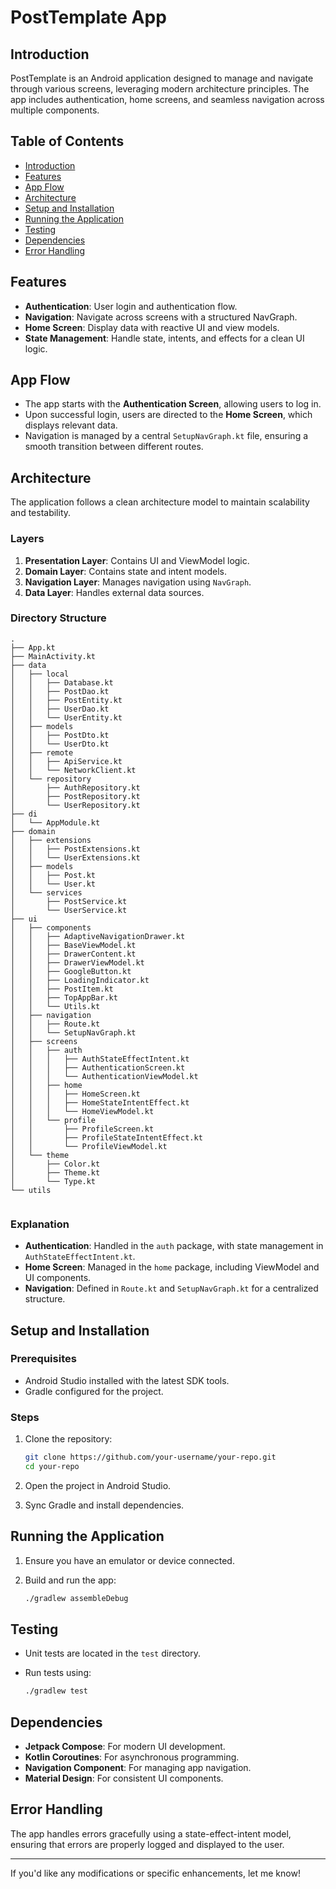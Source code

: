 # PostTemplate App

## Introduction

PostTemplate is an Android application designed to manage and navigate through various screens, leveraging modern architecture principles. The app includes authentication, home screens, and seamless navigation across multiple components.

## Table of Contents

- [Introduction](#introduction)
- [Features](#features)
- [App Flow](#app-flow)
- [Architecture](#architecture)
- [Setup and Installation](#setup-and-installation)
- [Running the Application](#running-the-application)
- [Testing](#testing)
- [Dependencies](#dependencies)
- [Error Handling](#error-handling)

## Features

- **Authentication**: User login and authentication flow.
- **Navigation**: Navigate across screens with a structured NavGraph.
- **Home Screen**: Display data with reactive UI and view models.
- **State Management**: Handle state, intents, and effects for a clean UI logic.

## App Flow

- The app starts with the **Authentication Screen**, allowing users to log in.
- Upon successful login, users are directed to the **Home Screen**, which displays relevant data.
- Navigation is managed by a central `SetupNavGraph.kt` file, ensuring a smooth transition between different routes.

## Architecture

The application follows a clean architecture model to maintain scalability and testability.

### Layers

1. **Presentation Layer**: Contains UI and ViewModel logic.
2. **Domain Layer**: Contains state and intent models.
3. **Navigation Layer**: Manages navigation using `NavGraph`.
4. **Data Layer**: Handles external data sources.

### Directory Structure

```
.
├── App.kt
├── MainActivity.kt
├── data
│   ├── local
│   │   ├── Database.kt
│   │   ├── PostDao.kt
│   │   ├── PostEntity.kt
│   │   ├── UserDao.kt
│   │   └── UserEntity.kt
│   ├── models
│   │   ├── PostDto.kt
│   │   └── UserDto.kt
│   ├── remote
│   │   ├── ApiService.kt
│   │   └── NetworkClient.kt
│   └── repository
│       ├── AuthRepository.kt
│       ├── PostRepository.kt
│       └── UserRepository.kt
├── di
│   └── AppModule.kt
├── domain
│   ├── extensions
│   │   ├── PostExtensions.kt
│   │   └── UserExtensions.kt
│   ├── models
│   │   ├── Post.kt
│   │   └── User.kt
│   └── services
│       ├── PostService.kt
│       └── UserService.kt
├── ui
│   ├── components
│   │   ├── AdaptiveNavigationDrawer.kt
│   │   ├── BaseViewModel.kt
│   │   ├── DrawerContent.kt
│   │   ├── DrawerViewModel.kt
│   │   ├── GoogleButton.kt
│   │   ├── LoadingIndicator.kt
│   │   ├── PostItem.kt
│   │   ├── TopAppBar.kt
│   │   └── Utils.kt
│   ├── navigation
│   │   ├── Route.kt
│   │   └── SetupNavGraph.kt
│   ├── screens
│   │   ├── auth
│   │   │   ├── AuthStateEffectIntent.kt
│   │   │   ├── AuthenticationScreen.kt
│   │   │   └── AuthenticationViewModel.kt
│   │   ├── home
│   │   │   ├── HomeScreen.kt
│   │   │   ├── HomeStateIntentEffect.kt
│   │   │   └── HomeViewModel.kt
│   │   └── profile
│   │       ├── ProfileScreen.kt
│   │       ├── ProfileStateIntentEffect.kt
│   │       └── ProfileViewModel.kt
│   └── theme
│       ├── Color.kt
│       ├── Theme.kt
│       └── Type.kt
└── utils


```

### Explanation

- **Authentication**: Handled in the `auth` package, with state management in `AuthStateEffectIntent.kt`.
- **Home Screen**: Managed in the `home` package, including ViewModel and UI components.
- **Navigation**: Defined in `Route.kt` and `SetupNavGraph.kt` for a centralized structure.

## Setup and Installation

### Prerequisites

- Android Studio installed with the latest SDK tools.
- Gradle configured for the project.

### Steps

1. Clone the repository:

   ```bash
   git clone https://github.com/your-username/your-repo.git
   cd your-repo
   ```

2. Open the project in Android Studio.
3. Sync Gradle and install dependencies.

## Running the Application

1. Ensure you have an emulator or device connected.
2. Build and run the app:

   ```bash
   ./gradlew assembleDebug
   ```

## Testing

- Unit tests are located in the `test` directory.
- Run tests using:

  ```bash
  ./gradlew test
  ```

## Dependencies

- **Jetpack Compose**: For modern UI development.
- **Kotlin Coroutines**: For asynchronous programming.
- **Navigation Component**: For managing app navigation.
- **Material Design**: For consistent UI components.

## Error Handling

The app handles errors gracefully using a state-effect-intent model, ensuring that errors are properly logged and displayed to the user.

--- 

If you'd like any modifications or specific enhancements, let me know!
